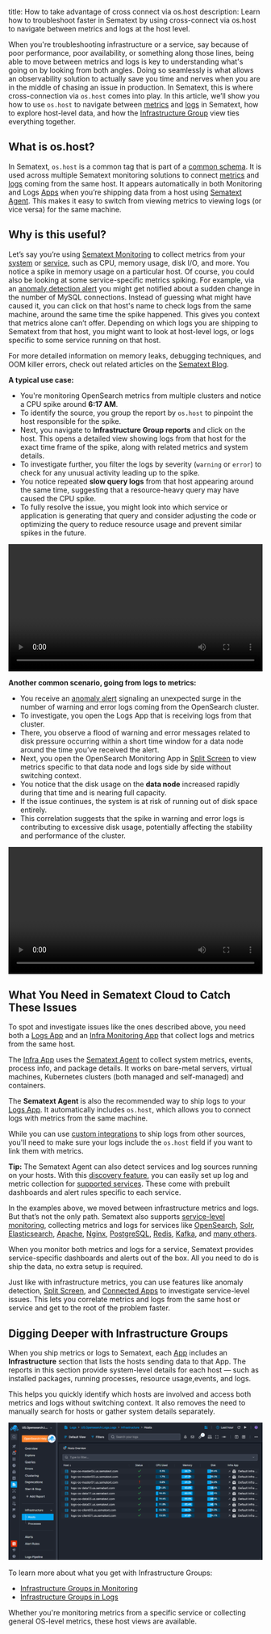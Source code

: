 title: How to take advantage of cross connect via os.host
description: Learn how to troubleshoot faster in Sematext by using cross-connect via os.host to navigate between metrics and logs at the host level.

When you're troubleshooting infrastructure or a service, say because of poor performance, poor availability, or something along those lines, being able to move between metrics and logs is key to understanding what's going on by looking from both angles. Doing so seamlessly is what allows an observability solution to actually save you time and nerves when you are in the middle of chasing an issue in production. In Sematext, this is where cross-connection via `os.host` comes into play. In this article, we’ll show you how to use `os.host` to navigate between [metrics](/docs/monitoring/) and [logs](/docs/logs/) in Sematext, how to explore host-level data, and how the [Infrastructure Group](#digging-deeper-with-infrastructure-groups) view ties everything together.

## What is os.host?

In Sematext, `os.host` is a common tag that is part of a [common schema](/docs/tags/common-schema/#common-tags). It is used across multiple Sematext monitoring solutions to connect [metrics](/docs/monitoring/) and [logs](/docs/logs/) coming from the same host. It appears automatically in both Monitoring and Logs [Apps](/docs/guide/app-guide/) when you’re shipping data from a host using [Sematext Agent](/docs/agents/sematext-agent/). This makes it easy to switch from viewing metrics to viewing logs (or vice versa) for the same machine.

## Why is this useful?

Let’s say you’re using [Sematext Monitoring](/docs/monitoring/infrastructure/) to collect metrics from your [system](/docs/monitoring/infrastructure/) or [service](/docs/monitoring/service-monitoring/), such as CPU, memory usage, disk I/O, and more. You notice a spike in memory usage on a particular host. Of course, you could also be looking at some service-specific metrics spiking. For example, via an [anomaly detection alert](/docs/alerts/#alert-types) you might get notified about a sudden change in the number of MySQL connections. Instead of guessing what might have caused it, you can click on that host's name to check logs from the same machine, around the same time the spike happened. This gives you context that metrics alone can’t offer. Depending on which logs you are shipping to Sematext from that host, you might want to look at host-level logs, or logs specific to some service running on that host.

For more detailed information on memory leaks, debugging techniques, and OOM killer errors, check out related articles on the [Sematext Blog](https://sematext.com/?s=memory).

**A typical use case:**

- You're monitoring OpenSearch metrics from multiple clusters and notice a CPU spike around **6:17 AM**.
- To identify the source, you group the report by `os.host` to pinpoint the host responsible for the spike.
- Next, you navigate to **Infrastructure Group reports** and click on the host. This opens a detailed view showing logs from that host for the exact time frame of the spike, along with related metrics and system details.
- To investigate further, you filter the logs by severity (`warning` or `error`) to check for any unusual activity leading up to the spike.
- You notice repeated **slow query logs** from that host appearing around the same time, suggesting that a resource-heavy query may have caused the CPU spike.
- To fully resolve the issue, you might look into which service or application is generating that query and consider adjusting the code or optimizing the query to reduce resource usage and prevent similar spikes in the future.

<video style="display:block; width:100%; height:auto;" controls autoplay>
  <source src="https://sematext.com/wp-content/uploads/2025/07/os-cross-connect-metrics-to-logs.mp4" type="video/mp4" />
</video>

**Another common scenario, going from logs to metrics:**

- You receive an [anomaly alert](/docs/alerts/#alert-types) signaling an unexpected surge in the number of warning and error logs coming from the OpenSearch cluster.
- To investigate, you open the Logs App that is receiving logs from that cluster.
- There, you observe a flood of warning and error messages related to disk pressure occurring within a short time window for a data node around the time you’ve received the alert.
- Next, you open the OpenSearch Monitoring App in [Split Screen](/docs/guide/split-screen/) to view metrics specific to that data node and logs side by side without switching context.
- You notice that the disk usage on the **data node** increased rapidly during that time and is nearing full capacity.
- If the issue continues, the system is at risk of running out of disk space entirely.
- This correlation suggests that the spike in warning and error logs is contributing to excessive disk usage, potentially affecting the stability and performance of the cluster.

<video style="display:block; width:100%; height:auto;" controls autoplay>
  <source src="https://sematext.com/wp-content/uploads/2025/07/os-cross-connect-logs-to-metrics.mp4" type="video/mp4" />
</video>

## What You Need in Sematext Cloud to Catch These Issues

To spot and investigate issues like the ones described above, you need both a [Logs App](/docs/logs/) and an [Infra Monitoring App](/docs/monitoring/infrastructure/) that collect logs and metrics from the same host.

The [Infra App](/docs/monitoring/infrastructure/) uses the [Sematext Agent](/docs/agents/sematext-agent/) to collect system metrics, events, process info, and package details. It works on bare-metal servers, virtual machines, Kubernetes clusters (both managed and self-managed) and containers.

The **Sematext Agent** is also the recommended way to ship logs to your [Logs App](/docs/logs/). It automatically includes `os.host`, which allows you to connect logs with metrics from the same machine.

While you can use [custom integrations](/docs/logs/sending-log-events/#custom-integration-options) to ship logs from other sources, you'll need to make sure your logs include the `os.host` field if you want to link them with metrics.

**Tip:** The Sematext Agent can also detect services and log sources running on your hosts. With this [discovery feature](/docs/fleet/), you can easily set up log and metric collection for [supported services](/docs/integration/). These come with prebuilt dashboards and alert rules specific to each service.

In the examples above, we moved between infrastructure metrics and logs. But that’s not the only path. Sematext also supports [service-level monitoring](/docs/monitoring/service-monitoring/), collecting metrics and logs for services like [OpenSearch](/docs/integration/opensearch-integration/), [Solr](/docs/integration/solr-integration/), [Elasticsearch](/docs/integration/elasticsearch-integration/), [Apache](/docs/integration/apache-integration/), [Nginx](/docs/integration/nginx-integration/), [PostgreSQL](/docs/integration/postgresql-integration/), [Redis](/docs/integration/redis/), [Kafka](/docs/integration/kafka/), and [many others](/docs/integration/).

When you monitor both metrics and logs for a service, Sematext provides service-specific dashboards and alerts out of the box. All you need to do is ship the data, no extra setup is required.

Just like with infrastructure metrics, you can use features like anomaly detection,  [Split Screen](/docs/guide/split-screen/), and [Connected Apps](/docs/guide/connected-apps/) to investigate service-level issues. This lets you correlate metrics and logs from the same host or service and get to the root of the problem faster.

## Digging Deeper with Infrastructure Groups

When you ship metrics or logs to Sematext, each [App](/docs/guide/app-guide/) includes an **Infrastructure** section that lists the hosts sending data to that App. The reports in this section provide system-level details for each host — such as installed packages, running processes, resource usage,events,  and logs.

This helps you quickly identify which hosts are involved and access both metrics and logs without switching context. It also removes the need to manually search for hosts or gather system details separately.

![Infrastructure Group Reports](/docs/images/guide/data-correlation/cross-connect-infrastructure-group.png)

To learn more about what you get with Infrastructure Groups:

- [Infrastructure Groups in Monitoring](/docs/monitoring/reports-and-components/#infrastructure-group)
- [Infrastructure Groups in Logs](/docs/logs/reports-and-components/#infrastructure-group)

Whether you're monitoring metrics from a specific service or collecting general OS-level metrics, these host views are available.




